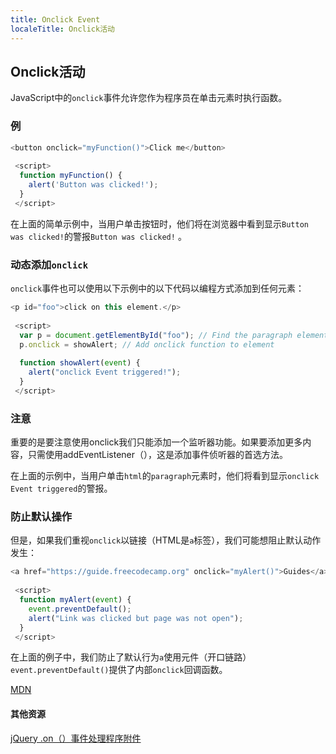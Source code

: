 ```yaml
---
title: Onclick Event
localeTitle: Onclick活动
---
```

## Onclick活动

JavaScript中的`onclick`事件允许您作为程序员在单击元素时执行函数。

### 例

```javascript
<button onclick="myFunction()">Click me</button> 
 
 <script> 
  function myFunction() { 
    alert('Button was clicked!'); 
  } 
 </script> 
```

在上面的简单示例中，当用户单击按钮时，他们将在浏览器中看到显示`Button was clicked!`的警报`Button was clicked!` 。

### 动态添加`onclick`

`onclick`事件也可以使用以下示例中的以下代码以编程方式添加到任何元素：

```javascript
<p id="foo">click on this element.</p> 
 
 <script> 
  var p = document.getElementById("foo"); // Find the paragraph element in the page 
  p.onclick = showAlert; // Add onclick function to element 
 
  function showAlert(event) { 
    alert("onclick Event triggered!"); 
  } 
 </script> 
```

### 注意

重要的是要注意使用onclick我们只能添加一个监听器功能。如果要添加更多内容，只需使用addEventListener（），这是添加事件侦听器的首选方法。

在上面的示例中，当用户单击`html`的`paragraph`元素时，他们将看到显示`onclick Event triggered`的警报。

### 防止默认操作

但是，如果我们重视`onclick`以链接（HTML是`a`标签），我们可能想阻止默认动作发生：

```javascript
<a href="https://guide.freecodecamp.org" onclick="myAlert()">Guides</a> 
 
 <script> 
  function myAlert(event) { 
    event.preventDefault(); 
    alert("Link was clicked but page was not open"); 
  } 
 </script> 
```

在上面的例子中，我们防止了默认行为`a`使用元件（开口链路） `event.preventDefault()`提供了内部`onclick`回调函数。

[MDN](https://developer.mozilla.org/en-US/docs/Web/API/GlobalEventHandlers/onclick)

#### 其他资源

[jQuery .on（）事件处理程序附件](https://api.jquery.com/on/)